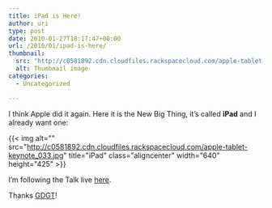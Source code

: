 ```yaml
---
title: iPad is Here!
author: uri
type: post
date: 2010-01-27T18:17:47+00:00
url: /2010/01/ipad-is-here/
thumbnail:
  src: "http://c0581892.cdn.cloudfiles.rackspacecloud.com/apple-tablet-keynote_033.jpg"
  alt: Thumbnail image
categories:
  - Uncategorized

---
```

I think Apple did it again. Here it is the New Big Thing, it&#8217;s called **iPad** and I already want one:

{{< img alt="" src="http://c0581892.cdn.cloudfiles.rackspacecloud.com/apple-tablet-keynote_033.jpg" title="iPad" class="aligncenter" width="640" height="425" >}} 

I&#8217;m following the Talk live [here][1].

Thanks [GDGT][2]!

 [1]: http://live.gdgt.com/2010/01/27/live-apple-come-see-our-latest-creation-tablet-event-coverage/
 [2]: http://www.gdgt.com